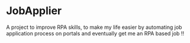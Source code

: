 # JobApplier
A project to improve RPA skills, to make my life easier by automating job application process on portals and eventually get me an RPA based job !!
